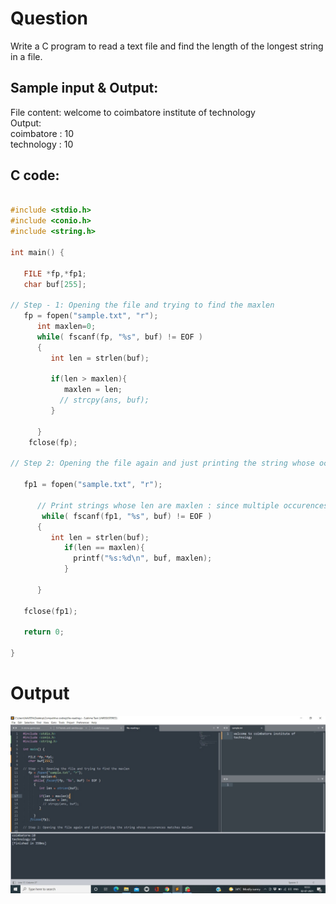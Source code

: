 # Question

Write a C program to read a text file and find the length of the longest string in a file.
<br>
## Sample input & Output:
File content: welcome to coimbatore institute of technology
<br>
Output:  <br>
coimbatore : 10 <br>
technology : 10

## C code:

```c

#include <stdio.h>
#include <conio.h>
#include <string.h>

int main() {

   FILE *fp,*fp1;
   char buf[255];

// Step - 1: Opening the file and trying to find the maxlen 
   fp = fopen("sample.txt", "r");
      int maxlen=0; 
      while( fscanf(fp, "%s", buf) != EOF )
      {
         int len = strlen(buf);

         if(len > maxlen){
            maxlen = len;
           // strcpy(ans, buf);
         }

      }
    fclose(fp);

// Step 2: Opening the file again and just printing the string whose occurences matches maxlen

   fp1 = fopen("sample.txt", "r");

      // Print strings whose len are maxlen : since multiple occurences may exists
       while( fscanf(fp1, "%s", buf) != EOF )
      {
         int len = strlen(buf);
            if(len == maxlen){
              printf("%s:%d\n", buf, maxlen);
            }

      }
      
   fclose(fp1);

   return 0;

}
```

# Output

![output](https://github.com/Naveen-oops/Competitive-coding/blob/main/C-programs/Output-screenshots/output1.jpeg)

